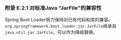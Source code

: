 ### 附录 E.2.1 对标准Java "JarFile"的兼容性

Spring Boot Loader努力保持对已有代码和库的兼容。`org.springframework.boot.loader.jar.JarFile`继承自`java.util.jar.JarFile`，可以作为降级替换。
